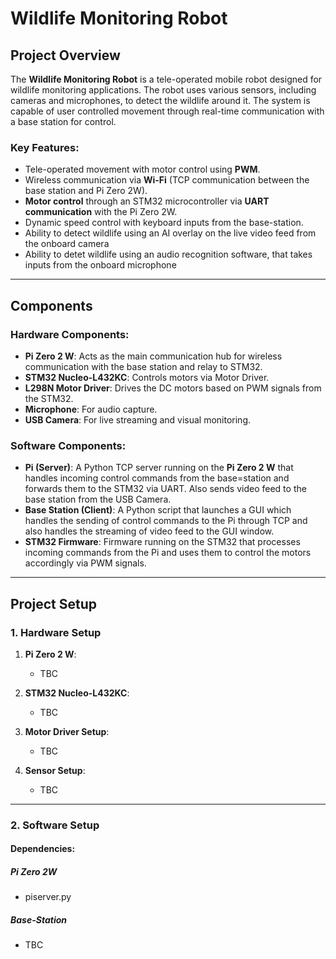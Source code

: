# Wildlife Monitoring Robot

## Project Overview
The **Wildlife Monitoring Robot** is a tele-operated mobile robot designed for wildlife monitoring applications. The robot uses various sensors, including cameras and microphones, to detect the wildlife around it. The system is capable of user controlled movement through real-time communication with a base station for control.

### Key Features:
- Tele-operated movement with motor control using **PWM**.
- Wireless communication via **Wi-Fi** (TCP communication between the base station and Pi Zero 2W).
- **Motor control** through an STM32 microcontroller via **UART communication** with the Pi Zero 2W.
- Dynamic speed control with keyboard inputs from the base-station.
- Ability to detect wildlife using an AI overlay on the live video feed from the onboard camera
- Ability to detet wildlife using an audio recognition software, that takes inputs from the onboard microphone

---

## Components

### Hardware Components:
- **Pi Zero 2 W**: Acts as the main communication hub for wireless communication with the base station and relay to STM32.
- **STM32 Nucleo-L432KC**: Controls motors via Motor Driver.
- **L298N Motor Driver**: Drives the DC motors based on PWM signals from the STM32.
- **Microphone**: For audio capture.
- **USB Camera**: For live streaming and visual monitoring.

### Software Components:
- **Pi (Server)**: A Python TCP server running on the **Pi Zero 2 W** that handles incoming control commands from the base=station and forwards them to the STM32 via UART. Also sends video feed to the base station from the USB Camera.
- **Base Station (Client)**: A Python script that launches a GUI which handles the sending of control commands to the Pi through TCP and also handles the streaming of video feed to the GUI window.
- **STM32 Firmware**: Firmware running on the STM32 that processes incoming commands from the Pi and uses them to control the motors accordingly via PWM signals.

---

## Project Setup

### 1. Hardware Setup

1. **Pi Zero 2 W**:
   - TBC

2. **STM32 Nucleo-L432KC**:
   - TBC

3. **Motor Driver Setup**:
   - TBC

4. **Sensor Setup**:
   - TBC

---

### 2. Software Setup

#### Dependencies:
##### Pi Zero 2W
- piserver.py
##### Base-Station
- TBC
